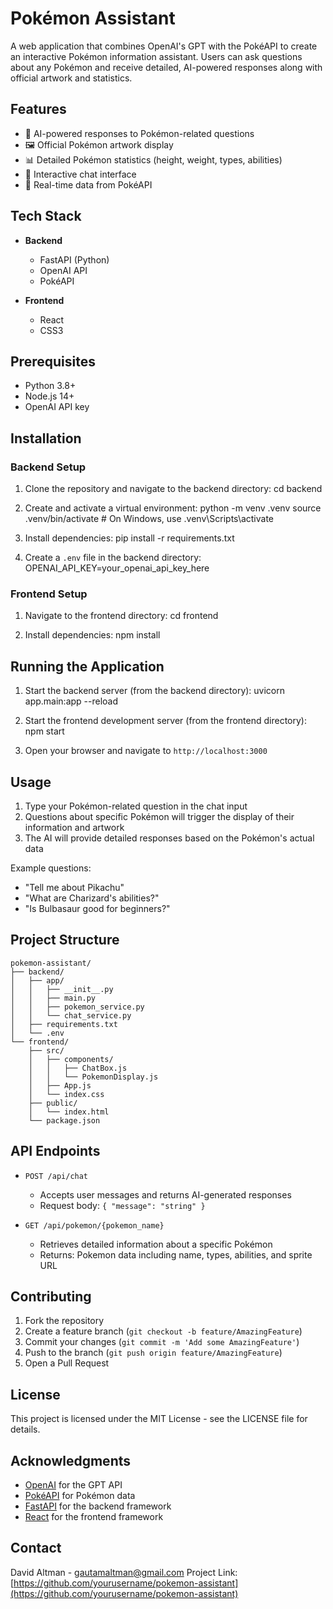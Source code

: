 # Pokémon Assistant

A web application that combines OpenAI's GPT with the PokéAPI to create an interactive Pokémon information assistant. Users can ask questions about any Pokémon and receive detailed, AI-powered responses along with official artwork and statistics.

## Features

- 🤖 AI-powered responses to Pokémon-related questions
- 🖼️ Official Pokémon artwork display
- 📊 Detailed Pokémon statistics (height, weight, types, abilities)
- 💬 Interactive chat interface
- 🔄 Real-time data from PokéAPI

## Tech Stack

- **Backend**
  - FastAPI (Python)
  - OpenAI API
  - PokéAPI

- **Frontend**
  - React
  - CSS3

## Prerequisites

- Python 3.8+
- Node.js 14+
- OpenAI API key

## Installation

### Backend Setup

1. Clone the repository and navigate to the backend directory:
cd backend

2. Create and activate a virtual environment:
python -m venv .venv
source .venv/bin/activate # On Windows, use .venv\Scripts\activate

3. Install dependencies:
pip install -r requirements.txt

4. Create a `.env` file in the backend directory:
OPENAI_API_KEY=your_openai_api_key_here

### Frontend Setup

1. Navigate to the frontend directory:
cd frontend

2. Install dependencies:
npm install

## Running the Application

1. Start the backend server (from the backend directory):
uvicorn app.main:app --reload

2. Start the frontend development server (from the frontend directory):
npm start

3. Open your browser and navigate to `http://localhost:3000`

## Usage

1. Type your Pokémon-related question in the chat input
2. Questions about specific Pokémon will trigger the display of their information and artwork
3. The AI will provide detailed responses based on the Pokémon's actual data

Example questions:
- "Tell me about Pikachu"
- "What are Charizard's abilities?"
- "Is Bulbasaur good for beginners?"

## Project Structure

```
pokemon-assistant/
├── backend/
│   ├── app/
│   │   ├── __init__.py
│   │   ├── main.py
│   │   ├── pokemon_service.py
│   │   └── chat_service.py
│   ├── requirements.txt
│   └── .env
└── frontend/
    ├── src/
    │   ├── components/
    │   │   ├── ChatBox.js
    │   │   └── PokemonDisplay.js
    │   ├── App.js
    │   └── index.css
    ├── public/
    │   └── index.html
    └── package.json
```

## API Endpoints

- `POST /api/chat`
  - Accepts user messages and returns AI-generated responses
  - Request body: `{ "message": "string" }`

- `GET /api/pokemon/{pokemon_name}`
  - Retrieves detailed information about a specific Pokémon
  - Returns: Pokemon data including name, types, abilities, and sprite URL

## Contributing

1. Fork the repository
2. Create a feature branch (`git checkout -b feature/AmazingFeature`)
3. Commit your changes (`git commit -m 'Add some AmazingFeature'`)
4. Push to the branch (`git push origin feature/AmazingFeature`)
5. Open a Pull Request

## License

This project is licensed under the MIT License - see the LICENSE file for details.

## Acknowledgments

- [OpenAI](https://openai.com/) for the GPT API
- [PokéAPI](https://pokeapi.co/) for Pokémon data
- [FastAPI](https://fastapi.tiangolo.com/) for the backend framework
- [React](https://reactjs.org/) for the frontend framework

## Contact

David Altman - gautamaltman@gmail.com
Project Link: [https://github.com/yourusername/pokemon-assistant](https://github.com/yourusername/pokemon-assistant)
